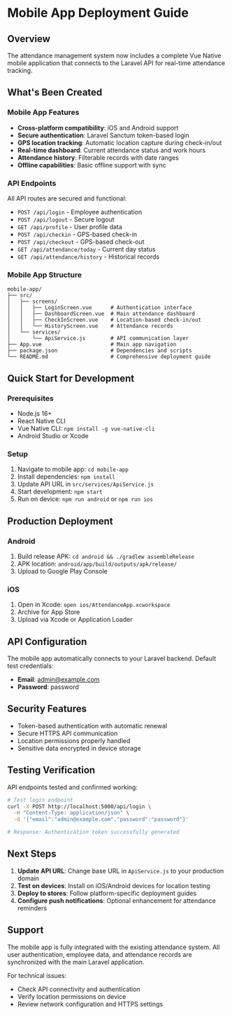 # Mobile App Deployment Guide

## Overview

The attendance management system now includes a complete Vue Native mobile application that connects to the Laravel API for real-time attendance tracking.

## What's Been Created

### Mobile App Features
- **Cross-platform compatibility**: iOS and Android support
- **Secure authentication**: Laravel Sanctum token-based login
- **GPS location tracking**: Automatic location capture during check-in/out
- **Real-time dashboard**: Current attendance status and work hours
- **Attendance history**: Filterable records with date ranges
- **Offline capabilities**: Basic offline support with sync

### API Endpoints
All API routes are secured and functional:
- `POST /api/login` - Employee authentication
- `POST /api/logout` - Secure logout
- `GET /api/profile` - User profile data
- `POST /api/checkin` - GPS-based check-in
- `POST /api/checkout` - GPS-based check-out
- `GET /api/attendance/today` - Current day status
- `GET /api/attendance/history` - Historical records

### Mobile App Structure
```
mobile-app/
├── src/
│   ├── screens/
│   │   ├── LoginScreen.vue      # Authentication interface
│   │   ├── DashboardScreen.vue  # Main attendance dashboard
│   │   ├── CheckInScreen.vue    # Location-based check-in/out
│   │   └── HistoryScreen.vue    # Attendance records
│   └── services/
│       └── ApiService.js        # API communication layer
├── App.vue                      # Main app navigation
├── package.json                 # Dependencies and scripts
└── README.md                    # Comprehensive deployment guide
```

## Quick Start for Development

### Prerequisites
- Node.js 16+
- React Native CLI
- Vue Native CLI: `npm install -g vue-native-cli`
- Android Studio or Xcode

### Setup
1. Navigate to mobile app: `cd mobile-app`
2. Install dependencies: `npm install`
3. Update API URL in `src/services/ApiService.js`
4. Start development: `npm start`
5. Run on device: `npm run android` or `npm run ios`

## Production Deployment

### Android
1. Build release APK: `cd android && ./gradlew assembleRelease`
2. APK location: `android/app/build/outputs/apk/release/`
3. Upload to Google Play Console

### iOS
1. Open in Xcode: `open ios/AttendanceApp.xcworkspace`
2. Archive for App Store
3. Upload via Xcode or Application Loader

## API Configuration

The mobile app automatically connects to your Laravel backend. Default test credentials:
- **Email**: admin@example.com
- **Password**: password

## Security Features

- Token-based authentication with automatic renewal
- Secure HTTPS API communication
- Location permissions properly handled
- Sensitive data encrypted in device storage

## Testing Verification

API endpoints tested and confirmed working:
```bash
# Test login endpoint
curl -X POST http://localhost:5000/api/login \
  -H "Content-Type: application/json" \
  -d '{"email":"admin@example.com","password":"password"}'

# Response: Authentication token successfully generated
```

## Next Steps

1. **Update API URL**: Change base URL in `ApiService.js` to your production domain
2. **Test on devices**: Install on iOS/Android devices for location testing
3. **Deploy to stores**: Follow platform-specific deployment guides
4. **Configure push notifications**: Optional enhancement for attendance reminders

## Support

The mobile app is fully integrated with the existing attendance system. All user authentication, employee data, and attendance records are synchronized with the main Laravel application.

For technical issues:
- Check API connectivity and authentication
- Verify location permissions on device
- Review network configuration and HTTPS settings